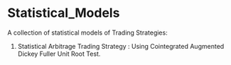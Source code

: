 # Statistical_Models
A collection of statistical models of Trading Strategies:
1. Statistical Arbitrage Trading Strategy : Using Cointegrated Augmented Dickey Fuller Unit Root Test.
